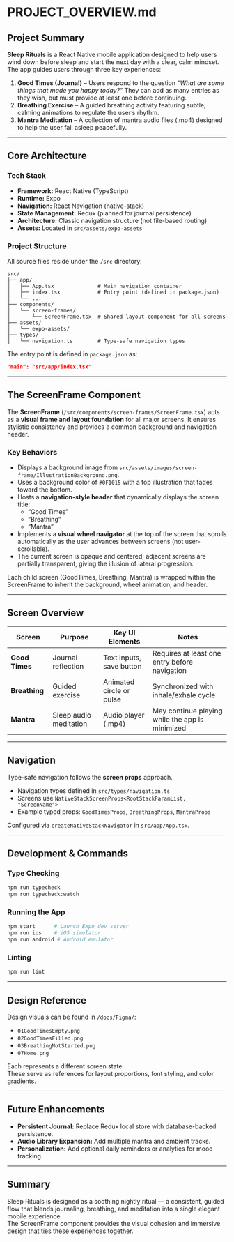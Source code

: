 # PROJECT_OVERVIEW.md

## Project Summary

**Sleep Rituals** is a React Native mobile application designed to help users wind down before sleep and start the next day with a clear, calm mindset.  
The app guides users through three key experiences:

1. **Good Times (Journal)** – Users respond to the question _“What are some things that made you happy today?”_ They can add as many entries as they wish, but must provide at least one before continuing.
2. **Breathing Exercise** – A guided breathing activity featuring subtle, calming animations to regulate the user’s rhythm.
3. **Mantra Meditation** – A collection of mantra audio files (.mp4) designed to help the user fall asleep peacefully.

---

## Core Architecture

### Tech Stack

- **Framework:** React Native (TypeScript)
- **Runtime:** Expo
- **Navigation:** React Navigation (native-stack)
- **State Management:** Redux (planned for journal persistence)
- **Architecture:** Classic navigation structure (not file-based routing)
- **Assets:** Located in `src/assets/expo-assets`

### Project Structure

All source files reside under the `/src` directory:

```
src/
├── app/
│   ├── App.tsx              # Main navigation container
│   ├── index.tsx            # Entry point (defined in package.json)
│   └── ...
├── components/
│   └── screen-frames/
│       └── ScreenFrame.tsx  # Shared layout component for all screens
├── assets/
│   └── expo-assets/
├── types/
│   └── navigation.ts        # Type-safe navigation types
```

The entry point is defined in `package.json` as:

```json
"main": "src/app/index.tsx"
```

---

## The ScreenFrame Component

The **ScreenFrame** (`/src/components/screen-frames/ScreenFrame.tsx`) acts as a **visual frame and layout foundation** for all major screens. It ensures stylistic consistency and provides a common background and navigation header.

### Key Behaviors

- Displays a background image from `src/assets/images/screen-frame/IllustrationBackground.png`.
- Uses a background color of `#0F1015` with a top illustration that fades toward the bottom.
- Hosts a **navigation-style header** that dynamically displays the screen title:
  - “Good Times”
  - “Breathing”
  - “Mantra”
- Implements a **visual wheel navigator** at the top of the screen that scrolls automatically as the user advances between screens (not user-scrollable).
- The current screen is opaque and centered; adjacent screens are partially transparent, giving the illusion of lateral progression.

Each child screen (GoodTimes, Breathing, Mantra) is wrapped within the ScreenFrame to inherit the background, wheel animation, and header.

---

## Screen Overview

| Screen         | Purpose                | Key UI Elements          | Notes                                           |
| -------------- | ---------------------- | ------------------------ | ----------------------------------------------- |
| **Good Times** | Journal reflection     | Text inputs, save button | Requires at least one entry before navigation   |
| **Breathing**  | Guided exercise        | Animated circle or pulse | Synchronized with inhale/exhale cycle           |
| **Mantra**     | Sleep audio meditation | Audio player (.mp4)      | May continue playing while the app is minimized |

---

## Navigation

Type-safe navigation follows the **screen props** approach.

- Navigation types defined in `src/types/navigation.ts`
- Screens use `NativeStackScreenProps<RootStackParamList, "ScreenName">`
- Example typed props: `GoodTimesProps`, `BreathingProps`, `MantraProps`

Configured via `createNativeStackNavigator` in `src/app/App.tsx`.

---

## Development & Commands

### Type Checking

```bash
npm run typecheck
npm run typecheck:watch
```

### Running the App

```bash
npm start      # Launch Expo dev server
npm run ios    # iOS simulator
npm run android # Android emulator
```

### Linting

```bash
npm run lint
```

---

## Design Reference

Design visuals can be found in `/docs/Figma/`:

- `01GoodTimesEmpty.png`
- `02GoodTimesFilled.png`
- `03BreathingNotStarted.png`
- `07Home.png`

Each represents a different screen state.  
These serve as references for layout proportions, font styling, and color gradients.

---

## Future Enhancements

- **Persistent Journal:** Replace Redux local store with database-backed persistence.
- **Audio Library Expansion:** Add multiple mantra and ambient tracks.
- **Personalization:** Add optional daily reminders or analytics for mood tracking.

---

## Summary

Sleep Rituals is designed as a soothing nightly ritual — a consistent, guided flow that blends journaling, breathing, and meditation into a single elegant mobile experience.  
The ScreenFrame component provides the visual cohesion and immersive design that ties these experiences together.
